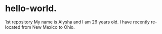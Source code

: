 # hello-world.
1st repository
My name is Alysha and I am 26 years old. I have recently re-located from New Mexico to Ohio.
